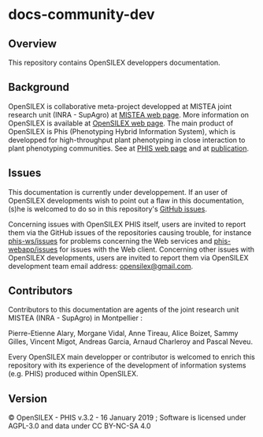 # docs-community-dev

## Overview
This repository contains OpenSILEX developpers documentation.

## Background
OpenSILEX is collaborative meta-project developped at MISTEA joint research unit (INRA - SupAgro) at [MISTEA web page](https://www6.montpellier.inra.fr/mistea).
More information on OpenSILEX is available at [OpenSILEX web page](http://www.opensilex.org/).
The main product of OpenSILEX is Phis (Phenotyping Hybrid Information System), which is developped for high-throughput plant phenotyping in close interaction to plant phenotyping communities. See at [PHIS web page](http://www.phis.inra.fr/) and at [publication](https://nph.onlinelibrary.wiley.com/doi/10.1111/nph.15385).

## Issues
This documentation is currently under developpement.
If an user of OpenSILEX developments wish to point out a flaw in this documentation, (s)he is welcomed to do so in this repository's [GitHub issues](https://github.com/OpenSILEX/docs-community-dev/issues).

Concerning issues with OpenSILEX PHIS itself, users are invited to report them via the GitHub issues of the repositories causing trouble, for instance [phis-ws/issues](https://github.com/OpenSILEX/phis-ws/issues) for problems concerning the Web services and [phis-webapp/issues](https://github.com/OpenSILEX/phis-webapp/issues) for issues with the Web client.
Concerning other issues with OpenSILEX developments, users are invited to report them via OpenSILEX development team email address: [opensilex@gmail.com](mailto:opensilex@gmail.com).

## Contributors
Contributors to this documentation are agents of the joint research unit MISTEA (INRA - SupAgro) in Montpellier :

Pierre-Etienne Alary, Morgane Vidal, Anne Tireau, Alice Boizet, Sammy Gilles, Vincent Migot, Andreas Garcia, Arnaud Charleroy and Pascal Neveu.

Every OpenSILEX main developper or contributor is welcomed to enrich this repository with its experience of the development of information systems (e.g. PHIS) produced within OpenSILEX.

## Version
&copy; OpenSILEX - PHIS v.3.2 - 16 January 2019 ; Software is licensed under AGPL-3.0 and data under CC BY-NC-SA 4.0
